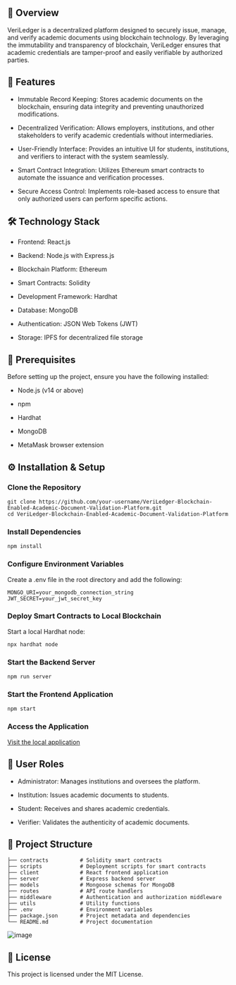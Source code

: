 ## 📄 Overview
VeriLedger is a decentralized platform designed to securely issue, manage, and verify academic documents using blockchain technology. By leveraging the immutability and transparency of blockchain, VeriLedger ensures that academic credentials are tamper-proof and easily verifiable by authorized parties.

## 🚀 Features
- Immutable Record Keeping: Stores academic documents on the blockchain, ensuring data integrity and preventing unauthorized modifications.

- Decentralized Verification: Allows employers, institutions, and other stakeholders to verify academic credentials without intermediaries.

- User-Friendly Interface: Provides an intuitive UI for students, institutions, and verifiers to interact with the system seamlessly.

- Smart Contract Integration: Utilizes Ethereum smart contracts to automate the issuance and verification processes.

- Secure Access Control: Implements role-based access to ensure that only authorized users can perform specific actions.
## 🛠️ Technology Stack

- Frontend: React.js

- Backend: Node.js with Express.js

- Blockchain Platform: Ethereum

- Smart Contracts: Solidity

- Development Framework: Hardhat

- Database: MongoDB

- Authentication: JSON Web Tokens (JWT)

- Storage: IPFS for decentralized file storage

## 🧰 Prerequisites
Before setting up the project, ensure you have the following installed:

- Node.js (v14 or above)

- npm

- Hardhat

- MongoDB

- MetaMask browser extension

## ⚙️ Installation & Setup

### Clone the Repository

```
git clone https://github.com/your-username/VeriLedger-Blockchain-Enabled-Academic-Document-Validation-Platform.git
cd VeriLedger-Blockchain-Enabled-Academic-Document-Validation-Platform
```

### Install Dependencies

```
npm install
```

### Configure Environment Variables
Create a .env file in the root directory and add the following:
```
MONGO_URI=your_mongodb_connection_string
JWT_SECRET=your_jwt_secret_key
```
### Deploy Smart Contracts to Local Blockchain
Start a local Hardhat node:
```
npx hardhat node
```

### Start the Backend Server
```
npm run server
```

### Start the Frontend Application
```
npm start
```

### Access the Application
[Visit the local application](http://localhost:3000)



## 👥 User Roles
- Administrator: Manages institutions and oversees the platform.

- Institution: Issues academic documents to students.

- Student: Receives and shares academic credentials.

- Verifier: Validates the authenticity of academic documents.

## 📂 Project Structure
```
├── contracts          # Solidity smart contracts
├── scripts            # Deployment scripts for smart contracts
├── client             # React frontend application
├── server             # Express backend server
├── models             # Mongoose schemas for MongoDB
├── routes             # API route handlers
├── middleware         # Authentication and authorization middleware
├── utils              # Utility functions
├── .env               # Environment variables
├── package.json       # Project metadata and dependencies
└── README.md          # Project documentation
```
 ![image](https://github.com/user-attachments/assets/f003d5f7-d8e0-49a2-bb51-534bc4481e51)
## 📄 License
This project is licensed under the MIT License.
